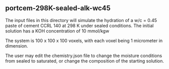 ## portcem-298K-sealed-alk-wc45

The input files in this directory will simulate the hydration of a w/c = 0.45 paste
of cement CCRL 140 at 298 K under sealed conditions.  The initial solution has
a KOH concentration of 10 mmol/kgw

The system is 100 x 100 x 100 voxels, with each voxel being 1 micrometer in
dimension.

The user may edit the chemistry.json file to change the moisture conditions from sealed
to saturated, or change the composition of the starting solution.
